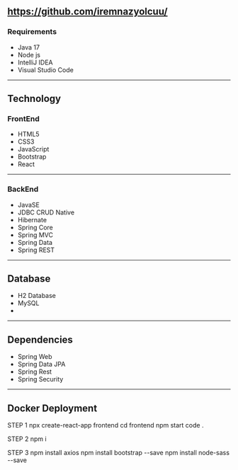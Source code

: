 ## https://github.com/iremnazyolcuu/

### Requirements
- Java 17
- Node js
- IntelliJ IDEA
- Visual Studio Code
---

## Technology
### FrontEnd
- HTML5
- CSS3
- JavaScript
- Bootstrap
- React
---
### BackEnd
- JavaSE
- JDBC CRUD Native
- Hibernate
- Spring Core
- Spring MVC
- Spring Data
- Spring REST
---

## Database
- H2 Database
- MySQL
- 
---

## Dependencies
- Spring Web
- Spring Data JPA
- Spring Rest
- Spring Security
---

## Docker Deployment

STEP 1
npx create-react-app frontend
cd frontend
npm start
code .

STEP 2
npm i

STEP 3
npm install axios
npm install bootstrap --save
npm install node-sass --save

